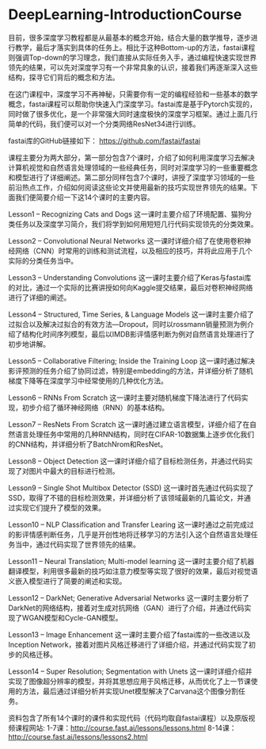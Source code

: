 # DeepLearning-IntroductionCourse
目前，很多深度学习教程都是从最基本的概念开始，结合大量的数学推导，逐步进行教学，最后才落实到具体的任务上。相比于这种Bottom-up的方法，fastai课程则强调Top-down的学习理念，我们直接从实际任务入手，通过编程快速实现世界领先的结果，可以先对深度学习有一个非常具象的认识，接着我们再逐渐深入这些结构，探寻它们背后的概念和方法。

在这门课程中，深度学习不再神秘，只需要你有一定的编程经验和一些基本的数学概念，fastai课程可以帮助你快速入门深度学习。fastai库是基于Pytorch实现的，同时做了很多优化，是一个非常强大同时速度极快的深度学习框架。通过上面几行简单的代码，我们便可以对一个分类网络ResNet34进行训练。

fastai库的GitHub链接如下：
https://github.com/fastai/fastai

课程主要分为两大部分，第一部分包含7个课时，介绍了如何利用深度学习去解决计算机视觉和自然语言处理领域的一些经典任务，同时对深度学习的一些重要概念和模型进行了详细阐述。第二部分同样包含7个课时，讲授了深度学习领域的一些前沿热点工作，介绍如何阅读这些论文并使用最新的技巧实现世界领先的结果。下面我们便简要介绍一下这14个课时的主要内容。

Lesson1 – Recognizing Cats and Dogs
这一课时主要介绍了环境配置、猫狗分类任务以及深度学习简介，我们将学到如何用短短几行代码实现领先的分类效果。

Lesson2 – Convolutional Neural Networks
这一课时详细介绍了在使用卷积神经网络（CNN）时常用的训练和测试流程，以及相应的技巧，并将此应用于几个实际的分类任务当中。

Lesson3 – Understanding Convolutions
这一课时主要介绍了Keras与fastai库的对比，通过一个实际的比赛讲授如何向Kaggle提交结果，最后对卷积神经网络进行了详细的阐述。

Lesson4 – Structured, Time Series, & Language Models
这一课时主要介绍了过拟合以及解决过拟合的有效方法—Dropout，同时以rossmann销量预测为例介绍了结构化时间序列模型，最后以IMDB影评情感判断为例对自然语言处理进行了初步地讲解。

Lesson5 – Collaborative Filtering; Inside the Training Loop
这一课时通过解决影评预测的任务介绍了协同过滤，特别是embedding的方法，并详细分析了随机梯度下降等在深度学习中经常使用的几种优化方法。

Lesson6 – RNNs From Scratch
这一课时主要对随机梯度下降法进行了代码实现，初步介绍了循环神经网络（RNN）的基本结构。

Lesson7 – ResNets From Scratch
这一课时通过建立语言模型，详细介绍了在自然语言处理任务中常用的几种RNN结构，同时在CIFAR-10数据集上逐步优化我们的CNN结构，并详细分析了BatchNrom和ResNet。

Lesson8 – Object Detection
这一课时详细介绍了目标检测任务，并通过代码实现了对图片中最大的目标进行检测。

Lesson9 – Single Shot Multibox Detector (SSD)
这一课时首先通过代码实现了SSD，取得了不错的目标检测效果，并详细分析了该领域最新的几篇论文，并通过实现它们提升了模型的效果。

Lesson10 – NLP Classification and Transfer Learing
这一课时通过之前完成过的影评情感判断任务，几乎是开创性地将迁移学习的方法引入这个自然语言处理任务当中，通过代码实现了世界领先的结果。

Lesson11 – Neural Translation; Multi-model learning
这一课时主要介绍了机器翻译模型，利用很多最新的技巧如注意力模型等实现了很好的效果，最后对视觉语义嵌入模型进行了简要的阐述和实现。

Lesson12 – DarkNet; Generative Adversarial Networks
这一课时主要分析了DarkNet的网络结构，接着对生成对抗网络（GAN）进行了介绍，并通过代码实现了WGAN模型和Cycle-GAN模型。

Lesson13 – Image Enhancement
这一课时主要介绍了fastai库的一些改进以及Inception Network，接着对图片风格迁移进行了详细介绍，并通过代码实现了初步的风格迁移。

Lesson14 – Super Resolution; Segmentation with Unets
这一课时详细介绍并实现了图像超分辨率的模型，并将其思想应用于风格迁移，从而优化了上一节课使用的方法，最后通过详细分析并实现Unet模型解决了Carvana这个图像分割任务。

资料包含了所有14个课时的课件和实现代码（代码均取自fastai课程）以及原版视频课程网站:
1-7课：http://course.fast.ai/lessons/lessons.html
8-14课：http://course.fast.ai/lessons/lessons2.html